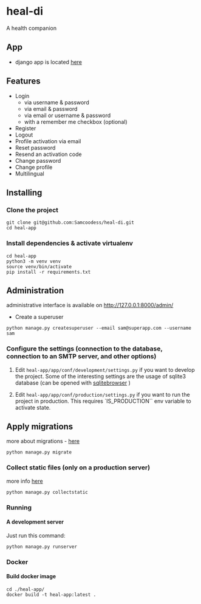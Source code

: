 # heal-di
A health companion

## App

- django app is located [here](./heal-app/)

## Features

- Login
    - via username & password
    - via email & password
    - via email or username & password
    - with a remember me checkbox (optional)
- Register
- Logout
- Profile activation via email
- Reset password
- Resend an activation code
- Change password
- Change profile
- Multilingual

## Installing

### Clone the project

```
git clone git@github.com:Samcoodess/heal-di.git
cd heal-app
```

### Install dependencies & activate virtualenv

```
cd heal-app
python3 -m venv venv
source venv/bin/activate
pip install -r requirements.txt
```

## Administration

administrative interface is available on http://127.0.0.1:8000/admin/

- Create a superuser

```
python manage.py createsuperuser --email sam@superapp.com --username sam
```

### Configure the settings (connection to the database, connection to an SMTP server, and other options)

1. Edit `heal-app/app/conf/development/settings.py` if you want to develop the project. Some of the interesting settings are the usage of sqlite3 database (can be opened with [sqlitebrowser](https://sqlitebrowser.org/) ) 

2. Edit `heal-app/app/conf/production/settings.py` if you want to run the project in production. This requires `IS_PRODUCTION`` env variable to activate state.


## Apply migrations

more about migrations - [here](https://docs.djangoproject.com/en/4.2/topics/migrations/)

```
python manage.py migrate
```

### Collect static files (only on a production server)

more info [here](https://docs.djangoproject.com/en/4.2/ref/contrib/staticfiles/)

```
python manage.py collectstatic
```

### Running

#### A development server

Just run this command:

```
python manage.py runserver
```

### Docker

#### Build docker image

```
cd ./heal-app/
docker build -t heal-app:latest .
```